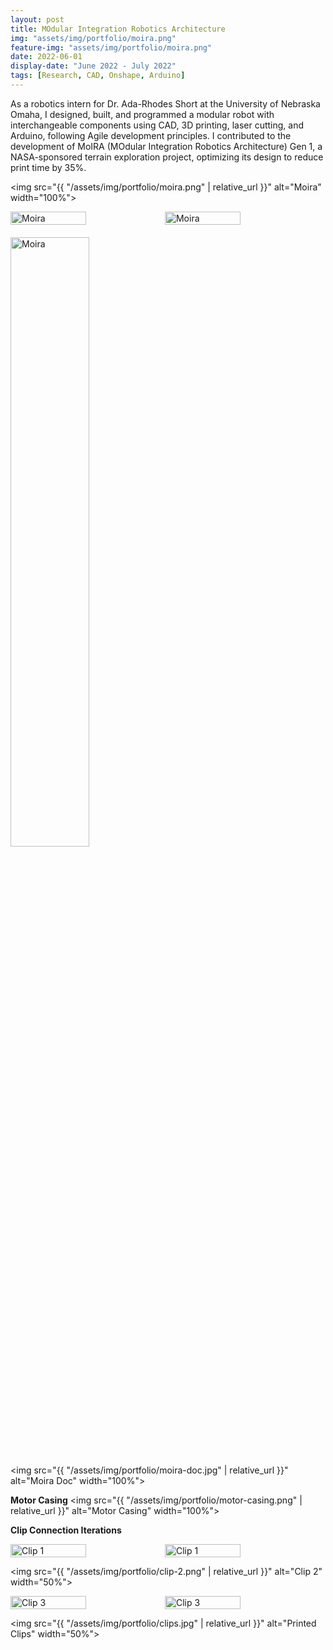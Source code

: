 ```yaml
---
layout: post
title: MOdular Integration Robotics Architecture 
img: "assets/img/portfolio/moira.png"
feature-img: "assets/img/portfolio/moira.png"
date: 2022-06-01
display-date: "June 2022 - July 2022"
tags: [Research, CAD, Onshape, Arduino]
---
```


As a robotics intern for Dr. Ada-Rhodes Short at the University of Nebraska Omaha, I designed, built, and programmed a modular robot with interchangeable components using CAD, 3D printing, laser cutting, and Arduino, following Agile development principles. I contributed to the development of MoIRA (MOdular Integration Robotics Architecture) Gen 1, a NASA-sponsored terrain exploration project, optimizing its design to reduce print time by 35%.

<img src="{{ "/assets/img/portfolio/moira.png" | relative_url }}" alt="Moira" width="100%">

<div style="display: flex; margin-bottom: 20px;">
    <img src="{{ "/assets/img/portfolio/moira-first.jpg" | relative_url }}" alt="Moira" style="width: 49%;">
    <img src="{{ "/assets/img/portfolio/moira-second.jpg" | relative_url }}" alt="Moira" style="width: 49%;">
</div>
<img src="{{ "/assets/img/portfolio/moira-top.jpg" | relative_url }}" alt="Moira" width="50%">

<img src="{{ "/assets/img/portfolio/moira-doc.jpg" | relative_url }}" alt="Moira Doc" width="100%">

**Motor Casing**
<img src="{{ "/assets/img/portfolio/motor-casing.png" | relative_url }}" alt="Motor Casing" width="100%">

**Clip Connection Iterations**  
<div style="display: flex;">
    <img src="{{ "/assets/img/portfolio/clip-1-1.png" | relative_url }}" alt="Clip 1" style="width: 49%;">
    <img src="{{ "/assets/img/portfolio/clip-1-2.png" | relative_url }}" alt="Clip 1" style="width: 49%;">
</div>

<img src="{{ "/assets/img/portfolio/clip-2.png" | relative_url }}" alt="Clip 2" width="50%">

<div style="display: flex;">
    <img src="{{ "/assets/img/portfolio/clip-3-1.png" | relative_url }}" alt="Clip 3" style="width: 49%;">
    <img src="{{ "/assets/img/portfolio/clip-3-2.png" | relative_url }}" alt="Clip 3" style="width: 49%;">
</div>

<img src="{{ "/assets/img/portfolio/clips.jpg" | relative_url }}" alt="Printed Clips" width="50%">

